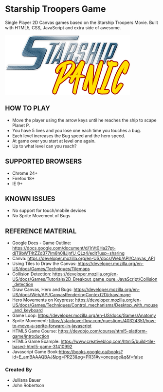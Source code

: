 # Starship Troopers Game
Single Player 2D Canvas games based on the Starship Troopers Movie.
Built with HTML5, CSS, JavaScript and extra side of awesome.

<img src="images/Logo.png"/>


## HOW TO PLAY
- Move the player using the arrow keys until he reaches the ship to scape Planet P.
- You have 5 lives and you lose one each time you touches a bug.
- Each level increases the Bug speed and the hero speed.
- At game over you start at level one again.
- Up to what level can you reach?

## SUPPORTED BROWSERS
- Chrome 24+
- Firefox 18+
- IE 9+

## KNOWN ISSUES
- No support for touch/mobile devices
- No Sprite Movement of Bugs

## REFERENCE MATERIAL
- Google Docs - Game Outline: https://docs.google.com/document/d/1rVt0Ha27pt-djT9bWT4tZZd377Im8h0IIJjnfU_QLz4/edit?usp=sharing
- Canva: https://developer.mozilla.org/en-US/docs/Web/API/Canvas_API
- Using Tiles to Draw the Canvas: https://developer.mozilla.org/en-US/docs/Games/Techniques/Tilemaps
- Collision Detection: https://developer.mozilla.org/en-US/docs/Games/Tutorials/2D_Breakout_game_pure_JavaScript/Collision_detection
- Draw Canvas, Hero and Bugs: https://developer.mozilla.org/en-US/docs/Web/API/CanvasRenderingContext2D/drawImage
- Hero Movements on Keypress: https://developer.mozilla.org/en-US/docs/Games/Techniques/Control_mechanisms/Desktop_with_mouse_and_keyboard
- Game Loop: https://developer.mozilla.org/en-US/docs/Games/Anatomy
- Sprite Movement: https://stackoverflow.com/questions/40324351/how-to-move-a-sprite-forward-in-javascript
- HTML5 Game Course: https://devdojo.com/course/html5-platform-game/introduction
- HTML5 Game Example: https://www.creativebloq.com/html5/build-tile-based-html5-game-31410992
- Javascript Game Book:https://books.google.ca/books?id=E_amBAAAQBAJ&lpg=PR23&pg=PR31#v=onepage&q&f=false


### Created By
- Julliana Bauer
- John Robertson
